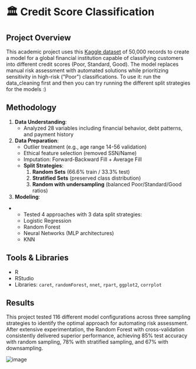 # 🏛️ Credit Score Classification 

## Project Overview  
This academic project uses this [Kaggle dataset](https://www.kaggle.com/datasets/parisrohan/credit-score-classification)  of 50,000 records to create a model for a global financial institution capable of classifying customers into different credit scores (Poor, Standard, Good). The model replaces manual risk assessment with automated solutions while prioritizing sensitivity in high-risk ("Poor") classifications.
To use it: run the data_cleaning first and then you can try running the different split strategies for the models :)

## Methodology  
1. **Data Understanding**:  
   - Analyzed 28 variables including financial behavior, debt patterns, and payment history  
2. **Data Preparation**:  
   - Outlier treatment (e.g., age range 14-56 validation)  
   - Ethical feature selection (removed SSN/Name)  
   - Imputation: Forward-Backward Fill + Average Fill
   -  **Split Strategies**:  
       1. **Random Sets** (66.6% train / 33.3% test)  
       2. **Stratified Sets** (preserved class distribution)  
       3. **Random with undersampling** (balanced Poor/Standard/Good ratios)
3. **Modeling**:  
-    - Tested 4 approaches with 3 data split strategies:  
     - Logistic Regression  
     - Random Forest 
     - Neural Networks (MLP architectures)  
     - KNN 

## Tools & Libraries  
- R  
- RStudio  
- Libraries: `caret`, `randomForest`, `nnet`, `rpart`, `ggplot2`, `corrplot`

## Results  
This project tested 116 different model configurations across three sampling strategies to identify the optimal approach for automating risk assessment. After extensive experimentation, the Random Forest with cross-validation consistently delivered superior performance, achieving 85% test accuracy with random sampling, 78% with stratified sampling, and 67% with downsampling.

![image](https://github.com/user-attachments/assets/af909e12-65c8-48e2-9536-fe898ccc5bb1)
